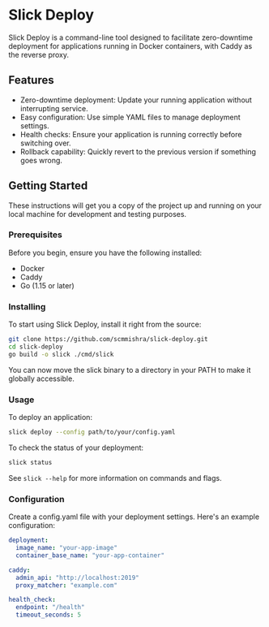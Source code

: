 # Slick Deploy

Slick Deploy is a command-line tool designed to facilitate zero-downtime deployment for applications running in Docker containers, with Caddy as the reverse proxy.

## Features

- Zero-downtime deployment: Update your running application without interrupting service.
- Easy configuration: Use simple YAML files to manage deployment settings.
- Health checks: Ensure your application is running correctly before switching over.
- Rollback capability: Quickly revert to the previous version if something goes wrong.

## Getting Started

These instructions will get you a copy of the project up and running on your local machine for development and testing purposes.

### Prerequisites

Before you begin, ensure you have the following installed:

- Docker
- Caddy
- Go (1.15 or later)

### Installing

To start using Slick Deploy, install it right from the source:

```bash
git clone https://github.com/scmmishra/slick-deploy.git
cd slick-deploy
go build -o slick ./cmd/slick
```

You can now move the slick binary to a directory in your PATH to make it globally accessible.

### Usage

To deploy an application:

```bash
slick deploy --config path/to/your/config.yaml
```

To check the status of your deployment:

```bash
slick status
```

See `slick --help` for more information on commands and flags.

### Configuration

Create a config.yaml file with your deployment settings. Here's an example configuration:

```yaml
deployment:
  image_name: "your-app-image"
  container_base_name: "your-app-container"

caddy:
  admin_api: "http://localhost:2019"
  proxy_matcher: "example.com"

health_check:
  endpoint: "/health"
  timeout_seconds: 5
```

